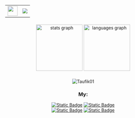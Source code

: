 <table align="center">
  <tr>
    <td><img src="https://media2.giphy.com/media/WIQ0N0OUvei1OW1h9Z/giphy.gif" width="32" /></td>
    <td><img src="https://readme-typing-svg.demolab.com?font=Press+Start+1P&size=24&pause=1000&color=39FF14&vCenter=true&width=480&lines=%3E_+Hi+There,+I'm+Taufik;%3E_Welcome+To+My+World;~+I+Like+The+World+of+Networking;~+~+~+~+~+~+~+~+~+~+~+~+~+~+~+~;•+Linux+%26+Router+Modification+Zone" /></td>
  </tr>
</table>

###

<div align="center">
  <img src="https://github-readme-stats.vercel.app/api?username=TaufikNRA&hide_title=false&hide_rank=false&show_icons=true&include_all_commits=false&count_private=true&disable_animations=false&theme=radical&locale=en&hide_border=false" height="150" alt="stats graph"  />
  <img src="https://github-readme-stats.vercel.app/api/top-langs?username=TaufikNRA&locale=en&hide_title=false&layout=compact&card_width=320&langs_count=6&theme=radical&hide_border=false" height="150" alt="languages graph"  />

###

<p align='center'><img src="https://komarev.com/ghpvc/?username=TaufikNRA&label=Total%20Profile%20Visitor&color=blue&style=for-the-badge" alt="Taufik01" />

### My:
<p align="center">
<a href="https://wa.me/6288806938573"><img alt="Static Badge" src="https://img.shields.io/badge/WhatsApp-616161?style=for-the-badge&logo=WhatsApp&logoColor=34eb6e"></a>
<a href="https://instagram.com/fycko_5141"><img alt="Static Badge" src="https://img.shields.io/badge/Instagram-616161?style=for-the-badge&logo=Instagram&logoColor=orange"></a>
<br>
<a href="https://facebook.com/taufiknurohman.afiko"><img alt="Static Badge" src="https://img.shields.io/badge/Facebook-616161?style=for-the-badge&logo=Facebook&logoColor=blue"></a>
<a href="https://t.me/Taufik_N_A"><img alt="Static Badge" src="https://img.shields.io/badge/Telegram-616161?style=for-the-badge&logo=Telegram&logoColor=2CA5E0"></a>

</div>
